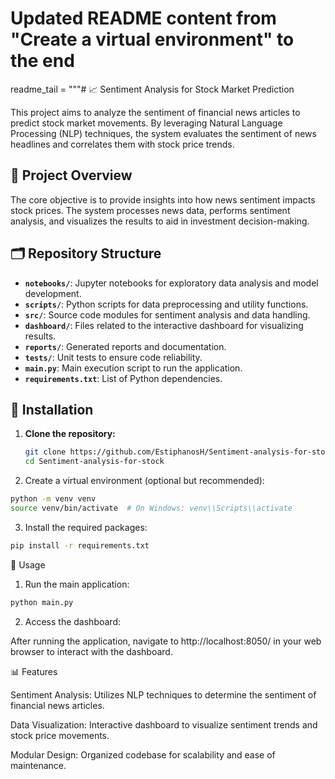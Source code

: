 # Updated README content from "Create a virtual environment" to the end
readme_tail = """# 📈 Sentiment Analysis for Stock Market Prediction

This project aims to analyze the sentiment of financial news articles to predict stock market movements. By leveraging Natural Language Processing (NLP) techniques, the system evaluates the sentiment of news headlines and correlates them with stock price trends.

## 🧠 Project Overview

The core objective is to provide insights into how news sentiment impacts stock prices. The system processes news data, performs sentiment analysis, and visualizes the results to aid in investment decision-making.

## 🗂️ Repository Structure

- **`notebooks/`**: Jupyter notebooks for exploratory data analysis and model development.
- **`scripts/`**: Python scripts for data preprocessing and utility functions.
- **`src/`**: Source code modules for sentiment analysis and data handling.
- **`dashboard/`**: Files related to the interactive dashboard for visualizing results.
- **`reports/`**: Generated reports and documentation.
- **`tests/`**: Unit tests to ensure code reliability.
- **`main.py`**: Main execution script to run the application.
- **`requirements.txt`**: List of Python dependencies.

## 🔧 Installation

1. **Clone the repository:**

   ```bash
   git clone https://github.com/EstiphanosH/Sentiment-analysis-for-stock.git
   cd Sentiment-analysis-for-stock
   ```
2. Create a virtual environment (optional but recommended):

```bash
python -m venv venv
source venv/bin/activate  # On Windows: venv\\Scripts\\activate
```
3. Install the required packages:
 ```bash
pip install -r requirements.txt
```
🚀 Usage
1.   Run the main application:
```bash
python main.py
```
2. Access the dashboard:

After running the application, navigate to http://localhost:8050/ in your web browser to interact with the dashboard.


📊 Features

Sentiment Analysis: Utilizes NLP techniques to determine the sentiment of financial news articles.

Data Visualization: Interactive dashboard to visualize sentiment trends and stock price movements.

Modular Design: Organized codebase for scalability and ease of maintenance.
